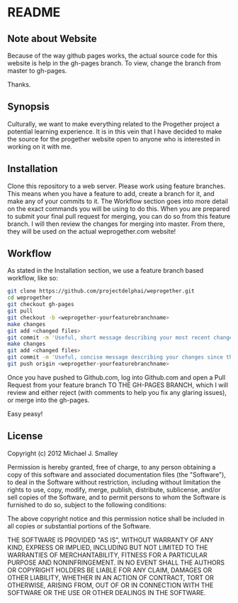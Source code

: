 # README

## Note about Website

Because of the way github pages works, the actual source code for this website is help in the gh-pages branch. To view, change the branch from master to gh-pages.

Thanks.

## Synopsis

Culturally, we want to make everything related to the Progether project a
potential learning experience. It is in this vein that I have decided to make
the source for the progether website open to anyone who is interested in working
on it with me.

## Installation

Clone this repository to a web server. Please work using feature branches. This
means when you have a feature to add, create a branch for it, and make any
of your commits to it. The Workflow section goes into more detail on the exact
commands you will be using to do this. When you are prepared to submit your
final pull request for merging, you can do so from this feature branch. I will
then review the changes for merging into master. From there, they will be used
on the actual weprogether.com website!

## Workflow

As stated in the Installation section, we use a feature branch based workflow, like so:

```bash
git clone https://github.com/projectdelphai/weprogether.git
cd weprogether
git checkout gh-pages
git pull
git checkout -b <weprogether-yourfeaturebranchname>
make changes
git add <changed files>
git commit -m 'Useful, short message describing your most recent changes'
make changes
git add <changed files>
git commit -m 'Useful, concise message describing your changes since the last commit'
git push origin <weprogether-yourfeaturebranchname>
```

Once you have pushed to Github.com, log into Github.com and open a Pull Request from your feature branch TO THE GH-PAGES BRANCH, which I will review and either reject (with comments to help you fix any glaring issues), or merge into the gh-pages.

Easy peasy!

## License

Copyright (c) 2012 Michael J. Smalley

Permission is hereby granted, free of charge, to any person obtaining a copy of this software and associated documentation files (the "Software"), to deal in the Software without restriction, including without limitation the rights to use, copy, modify, merge, publish, distribute, sublicense, and/or sell copies of the Software, and to permit persons to whom the Software is furnished to do so, subject to the following conditions:

The above copyright notice and this permission notice shall be included in all copies or substantial portions of the Software.

THE SOFTWARE IS PROVIDED "AS IS", WITHOUT WARRANTY OF ANY KIND, EXPRESS OR IMPLIED, INCLUDING BUT NOT LIMITED TO THE WARRANTIES OF MERCHANTABILITY, FITNESS FOR A PARTICULAR PURPOSE AND NONINFRINGEMENT. IN NO EVENT SHALL THE AUTHORS OR COPYRIGHT HOLDERS BE LIABLE FOR ANY CLAIM, DAMAGES OR OTHER LIABILITY, WHETHER IN AN ACTION OF CONTRACT, TORT OR OTHERWISE, ARISING FROM, OUT OF OR IN CONNECTION WITH THE SOFTWARE OR THE USE OR OTHER DEALINGS IN THE SOFTWARE.
